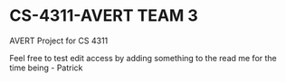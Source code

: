 # CS-4311-AVERT TEAM 3
AVERT Project for CS 4311

Feel free to test edit access by adding something to the read me for the time being - Patrick
